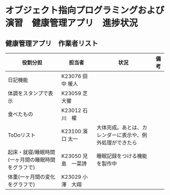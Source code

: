 # オブジェクト指向プログラミングおよび演習　健康管理アプリ　進捗状況

## 健康管理アプリ　作業者リスト

| 役割分担 | 担当者 | 状況 | 備考 |
| -------------- | -------------- | ----------- | -------------------------------------- |
| 日記機能 | K23076 田中 暖人 |  |  |
| 体調をスタンプで表示 | K23059 芝　大響 |  |  |
| 食べたもの | K23012 石川　櫂 |  |  |
| ToDoリスト | K23100 濱口 太一 | 大体完成。あとは、カレンダーに表示や、例外処理ができたら |  |
| 起床・就寝/睡眠時間(一ヶ月間の睡眠時間をグラフで) | K23050 児島　一菜詩 | 睡眠記録をつける機能を製作中 |  |
| 体重(一ヶ月間の変化をグラフで) | K23029 小澤　大翔 |  |  |
